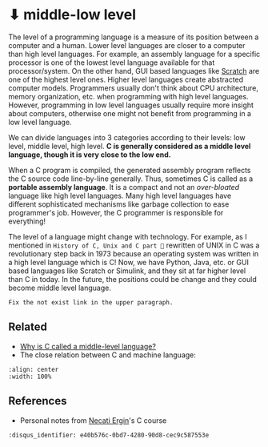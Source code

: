 # ⬇ middle-low level

The level of a programming language is a measure of its position between a
computer and a human. Lower level languages are closer to a computer than high
level languages. For example, an assembly language for a specific processor is
one of the lowest level language available for that processor/system. On the
other hand, GUI based languages like
[Scratch](https://en.wikipedia.org/wiki/Scratch_(programming_language)) are
one of the highest level ones. Higher level languages create abstracted computer
models. Programmers usually don't think about CPU architecture, memory
organization, etc. when programming with high level languages. However,
programming in low level languages usually require more insight about computers,
otherwise one might not benefit from programming in a low level language.

We can divide languages into 3 categories according to their levels: low level,
middle level, high level. **C is generally considered as a middle level
language, though it is very close to the low end.**

When a C program is compiled, the generated assembly program reflects the C
source code line-by-line generally. Thus, sometimes C is called as a **portable
assembly language**. It is a compact and not an *over-bloated* language like
high level languages. Many high level languages have different sophisticated
mechanisms like garbage collection to ease programmer's job. However, the C
programmer is responsible for everything!

The level of a language might change with technology. For example, as I
mentioned in `History of C, Unix and C part 🔗` rewritten of UNIX in C was a
revolutionary step back in 1973 because an operating system was written in a
high level language which is C! Now, we have Python, Java, etc. or GUI based
languages like Scratch or Simulink, and they sit at far higher level than C in
today. In the future, the positions could be change and they could become middle
level language.

```{todo}
Fix the not exist link in the upper paragraph.
```

## Related

- [Why is C called a middle-level
  language?](https://www.quora.com/Why-is-C-called-a-middle-level-language)
- The close relation between C and machine language:

```{youtube} yOyaJXpAYZQ
:align: center
:width: 100%
```

## References

- Personal notes from [Necati Ergin](https://github.com/necatiergin)'s C course

```{disqus}
:disqus_identifier: e40b576c-0bd7-4280-90d8-cec9c587553e
```
